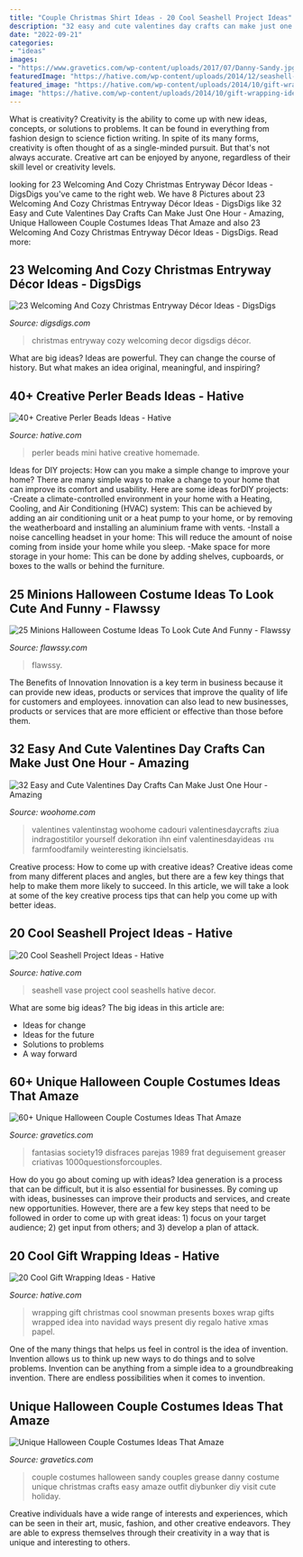 ```yaml
---
title: "Couple Christmas Shirt Ideas - 20 Cool Seashell Project Ideas"
description: "32 easy and cute valentines day crafts can make just one hour"
date: "2022-09-21"
categories:
- "ideas"
images:
- "https://www.gravetics.com/wp-content/uploads/2017/07/Danny-Sandy.jpg"
featuredImage: "https://hative.com/wp-content/uploads/2014/12/seashell-project-ideas/7-seashell-vase.jpg"
featured_image: "https://hative.com/wp-content/uploads/2014/10/gift-wrapping-ideas/7-cool-gift-wrapping-ideas.jpg"
image: "https://hative.com/wp-content/uploads/2014/10/gift-wrapping-ideas/7-cool-gift-wrapping-ideas.jpg"
---
```



What is creativity?
Creativity is the ability to come up with new ideas, concepts, or solutions to problems. It can be found in everything from fashion design to science fiction writing. In spite of its many forms, creativity is often thought of as a single-minded pursuit. But that's not always accurate. Creative art can be enjoyed by anyone, regardless of their skill level or creativity levels.

	

		
looking for 23 Welcoming And Cozy Christmas Entryway Décor Ideas - DigsDigs you've came to the right web. We have 8 Pictures about 23 Welcoming And Cozy Christmas Entryway Décor Ideas - DigsDigs like 32 Easy and Cute Valentines Day Crafts Can Make Just One Hour - Amazing, Unique Halloween Couple Costumes Ideas That Amaze and also 23 Welcoming And Cozy Christmas Entryway Décor Ideas - DigsDigs. Read more:
		
    
## 23 Welcoming And Cozy Christmas Entryway Décor Ideas - DigsDigs

<img loading=lazy src="https://www.digsdigs.com/photos/welcoming-and-cozy-christmas-entryway-decor-ideas-22-554x832.jpg" onerror="this.onerror=null;this.src='https://tse2.mm.bing.net/th?id=OIP.c15ZskT3Vhq254tLVW1hcwHaLH&amp;pid=15.1';" alt="23 Welcoming And Cozy Christmas Entryway Décor Ideas - DigsDigs">

_Source: digsdigs.com_

>christmas entryway cozy welcoming decor digsdigs décor. 

	

What are big ideas?
Ideas are powerful. They can change the course of history. But what makes an idea original, meaningful, and inspiring?

    
## 40+ Creative Perler Beads Ideas - Hative

<img loading=lazy src="https://hative.com/wp-content/uploads/2014/04/perler-beads-ideas/33-homemade-mini-book.jpg" onerror="this.onerror=null;this.src='https://tse2.mm.bing.net/th?id=OIP.1SJJE4KVzgzOvvGITvQN1gHaE9&amp;pid=15.1';" alt="40+ Creative Perler Beads Ideas - Hative">

_Source: hative.com_

>perler beads mini hative creative homemade. 

	

Ideas for DIY projects: How can you make a simple change to improve your home?
There are many simple ways to make a change to your home that can improve its comfort and usability. Here are some ideas forDIY projects: 
-Create a climate-controlled environment in your home with a Heating, Cooling, and Air Conditioning (HVAC) system: This can be achieved by adding an air conditioning unit or a heat pump to your home, or by removing the weatherboard and installing an aluminium frame with vents. 
-Install a noise cancelling headset in your home: This will reduce the amount of noise coming from inside your home while you sleep. 
-Make space for more storage in your home: This can be done by adding shelves, cupboards, or boxes to the walls or behind the furniture.

    
## 25 Minions Halloween Costume Ideas To Look Cute And Funny - Flawssy

<img loading=lazy src="http://flawssy.com/wp-content/uploads/2016/06/Pinterest-Minion-Halloween-Costume.jpg" onerror="this.onerror=null;this.src='https://tse4.mm.bing.net/th?id=OIP.koPcHEsbOLJfAvjru2k7rgHaJ6&amp;pid=15.1';" alt="25 Minions Halloween Costume Ideas To Look Cute And Funny - Flawssy">

_Source: flawssy.com_

>flawssy. 

	

The Benefits of Innovation
Innovation is a key term in business because it can provide new ideas, products or services that improve the quality of life for customers and employees. innovation can also lead to new businesses, products or services that are more efficient or effective than those before them.

    
## 32 Easy And Cute Valentines Day Crafts Can Make Just One Hour - Amazing

<img loading=lazy src="https://www.woohome.com/wp-content/uploads/2016/02/ValentinesDayCrafts-10.jpg" onerror="this.onerror=null;this.src='https://tse3.mm.bing.net/th?id=OIP.ABZy7k5z7QHvoq_pFVGH2wHaOz&amp;pid=15.1';" alt="32 Easy and Cute Valentines Day Crafts Can Make Just One Hour - Amazing">

_Source: woohome.com_

>valentines valentinstag woohome cadouri valentinesdaycrafts ziua indragostitilor yourself dekoration ihn einf valentinesdayideas งาน farmfoodfamily weinteresting ikincielsatis. 

	

Creative process: How to come up with creative ideas?
Creative ideas come from many different places and angles, but there are a few key things that help to make them more likely to succeed. In this article, we will take a look at some of the key creative process tips that can help you come up with better ideas.

    
## 20 Cool Seashell Project Ideas - Hative

<img loading=lazy src="https://hative.com/wp-content/uploads/2014/12/seashell-project-ideas/7-seashell-vase.jpg" onerror="this.onerror=null;this.src='https://tse3.mm.bing.net/th?id=OIP.aPfXizY4yijZISR7BdlsEAHaJ4&amp;pid=15.1';" alt="20 Cool Seashell Project Ideas - Hative">

_Source: hative.com_

>seashell vase project cool seashells hative decor. 

	

What are some big ideas?
The big ideas in this article are: 
- Ideas for change 
- Ideas for the future 
- Solutions to problems
- A way forward

    
## 60+ Unique Halloween Couple Costumes Ideas That Amaze

<img loading=lazy src="https://www.gravetics.com/wp-content/uploads/2017/07/Hippies-couples-costume.jpg" onerror="this.onerror=null;this.src='https://tse1.mm.bing.net/th?id=OIP._jzDd8GnCZHjtLsvGCmdFQHaNH&amp;pid=15.1';" alt="60+ Unique Halloween Couple Costumes Ideas That Amaze">

_Source: gravetics.com_

>fantasias society19 disfraces parejas 1989 frat deguisement greaser criativas 1000questionsforcouples. 

	

How do you go about coming up with ideas?
Idea generation is a process that can be difficult, but it is also essential for businesses. By coming up with ideas, businesses can improve their products and services, and create new opportunities. However, there are a few key steps that need to be followed in order to come up with great ideas: 1) focus on your target audience; 2) get input from others; and 3) develop a plan of attack.

    
## 20 Cool Gift Wrapping Ideas - Hative

<img loading=lazy src="https://hative.com/wp-content/uploads/2014/10/gift-wrapping-ideas/7-cool-gift-wrapping-ideas.jpg" onerror="this.onerror=null;this.src='https://tse2.mm.bing.net/th?id=OIP.FCGR5qcVwaA-UGUQzGBzGgHaM2&amp;pid=15.1';" alt="20 Cool Gift Wrapping Ideas - Hative">

_Source: hative.com_

>wrapping gift christmas cool snowman presents boxes wrap gifts wrapped idea into navidad ways present diy regalo hative xmas papel. 

	

One of the many things that helps us feel in control is the idea of invention. Invention allows us to think up new ways to do things and to solve problems. Invention can be anything from a simple idea to a groundbreaking invention. There are endless possibilities when it comes to invention. 

    
## Unique Halloween Couple Costumes Ideas That Amaze

<img loading=lazy src="https://www.gravetics.com/wp-content/uploads/2017/07/Danny-Sandy.jpg" onerror="this.onerror=null;this.src='https://tse1.mm.bing.net/th?id=OIP.sfxKLMWuxoqYbOCDiWhjdgHaJ4&amp;pid=15.1';" alt="Unique Halloween Couple Costumes Ideas That Amaze">

_Source: gravetics.com_

>couple costumes halloween sandy couples grease danny costume unique christmas crafts easy amaze outfit diybunker diy visit cute holiday. 

	

Creative individuals have a wide range of interests and experiences, which can be seen in their art, music, fashion, and other creative endeavors. They are able to express themselves through their creativity in a way that is unique and interesting to others.

